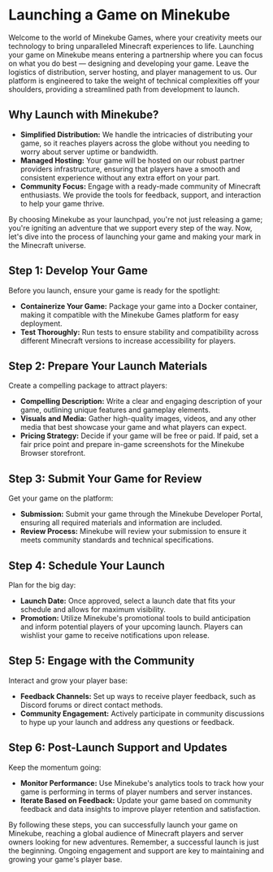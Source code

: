 # Launching a Game on Minekube

Welcome to the world of Minekube Games, where your creativity meets our technology to bring unparalleled Minecraft experiences to life. Launching your game on Minekube means entering a partnership where you can focus on what you do best — designing and developing your game. Leave the logistics of distribution, server hosting, and player management to us. Our platform is engineered to take the weight of technical complexities off your shoulders, providing a streamlined path from development to launch.

## Why Launch with Minekube?

- **Simplified Distribution:** We handle the intricacies of distributing your game, so it reaches players across the globe without you needing to worry about server uptime or bandwidth.
- **Managed Hosting:** Your game will be hosted on our robust partner providers infrastructure, ensuring that players have a smooth and consistent experience without any extra effort on your part.
- **Community Focus:** Engage with a ready-made community of Minecraft enthusiasts. We provide the tools for feedback, support, and interaction to help your game thrive.

By choosing Minekube as your launchpad, you're not just releasing a game; you're igniting an adventure that we support every step of the way. Now, let's dive into the process of launching your game and making your mark in the Minecraft universe.

## Step 1: Develop Your Game

Before you launch, ensure your game is ready for the spotlight:

- **Containerize Your Game:** Package your game into a Docker container, making it compatible with the Minekube Games platform for easy deployment.
- **Test Thoroughly:** Run tests to ensure stability and compatibility across different Minecraft versions to increase accessibility for players.

## Step 2: Prepare Your Launch Materials

Create a compelling package to attract players:

- **Compelling Description:** Write a clear and engaging description of your game, outlining unique features and gameplay elements.
- **Visuals and Media:** Gather high-quality images, videos, and any other media that best showcase your game and what players can expect.
- **Pricing Strategy:** Decide if your game will be free or paid. If paid, set a fair price point and prepare in-game screenshots for the Minekube Browser storefront.

## Step 3: Submit Your Game for Review

Get your game on the platform:

- **Submission:** Submit your game through the Minekube Developer Portal, ensuring all required materials and information are included.
- **Review Process:** Minekube will review your submission to ensure it meets community standards and technical specifications.

## Step 4: Schedule Your Launch

Plan for the big day:

- **Launch Date:** Once approved, select a launch date that fits your schedule and allows for maximum visibility.
- **Promotion:** Utilize Minekube's promotional tools to build anticipation and inform potential players of your upcoming launch. Players can wishlist your game to receive notifications upon release.

## Step 5: Engage with the Community

Interact and grow your player base:

- **Feedback Channels:** Set up ways to receive player feedback, such as Discord forums or direct contact methods.
- **Community Engagement:** Actively participate in community discussions to hype up your launch and address any questions or feedback.

## Step 6: Post-Launch Support and Updates

Keep the momentum going:

- **Monitor Performance:** Use Minekube's analytics tools to track how your game is performing in terms of player numbers and server instances.
- **Iterate Based on Feedback:** Update your game based on community feedback and data insights to improve player retention and satisfaction.

By following these steps, you can successfully launch your game on Minekube, reaching a global audience of Minecraft players and server owners looking for new adventures. Remember, a successful launch is just the beginning. Ongoing engagement and support are key to maintaining and growing your game's player base.
